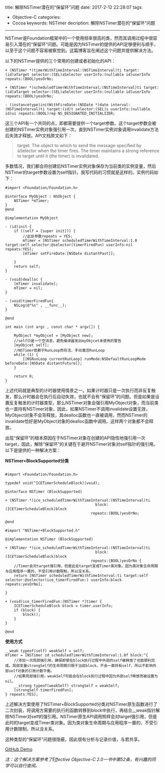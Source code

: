 title: 解除NSTimer潜在的“保留环”问题
date: 2017-2-12 22:28:07
tags: 
- Objective-C
categories: 
- Cocoa
keywords:  NSTimer
decription:  解除NSTimer潜在的“保留环”问题

---

NSTimer是Foundation框架中的一个使用频率很高的类，然而其调用过程中很容易引入潜在的“保留环“问题。可能是因为NSTimer的提供的API足够便利与顺手，以至于这个问题不容易被察觉到。这篇博客旨在阐述这个问题并提供解决方法。

以下的NSTimer提供的三个常用的创建或者初始化的API：

```objc
+ (NSTimer *)timerWithTimeInterval:(NSTimeInterval)ti target:(id)aTarget selector:(SEL)aSelector userInfo:(nullable id)userInfo repeats:(BOOL)yesOrNo;

+ (NSTimer *)scheduledTimerWithTimeInterval:(NSTimeInterval)ti target:(id)aTarget selector:(SEL)aSelector userInfo:(nullable id)userInfo repeats:(BOOL)yesOrNo;

- (instancetype)initWithFireDate:(NSDate *)date interval:(NSTimeInterval)ti target:(id)t selector:(SEL)s userInfo:(nullable id)ui repeats:(BOOL)rep NS_DESIGNATED_INITIALIZER;

```

这三个API有一个共同的点，即都需要提供一个target参数。这个target参数会被创建的NSTimer实例对象强引用一次，直到NSTimer实例对象调用invalidate方法后失效才释放。API文档原文如下：

> target: The object to which to send the message specified by aSelector when the timer fires. The timer maintains a strong reference to target until it (the timer) is invalidated. 

多数情况，我们都会将创建后NSTimer实例对象保存为当前类的实例变量，然后NSTimer的target参数设置为self指针。我写代码的习惯就是这样的。实例代码如下：

```objc
#import <Foundation/Foundation.h>

@interface MyObject : NSObject {
    NSTimer *mTimer;
}
@end

@implementation MyObject

- (id)init {
    if ((self = [super init])) {
      	//此处参数repeats = YES;
        mTimer = [NSTimer scheduledTimerWithTimeInterval:1.0 target:self selector:@selector(timerFiredFun) userInfo:nil repeats:YES];
        [mTimer setFireDate:[NSDate distantPast]];
     
    }
    return self;
}

- (void)dealloc {
    [mTimer invalidate];
    mTimer = nil;
}

- (void)timerFiredFun{
    NSLog(@"%s" , __func__);
}

@end

int main (int argc , const char * argv[]) {
    
    MyObject *myObjcet = [MyObject new];
    //self只是一个空消息，避免编译器发出myObjcet未使用的警告
    [myObjcet self];
  	//NSTimer依赖于RunLoop而存活，手动激活RunLoop
    while (1) {
        [[NSRunLoop currentRunLoop] runMode:NSDefaultRunLoopMode beforeDate:[NSDate distantFuture]];
    }
  
    return 0;
}
```

上述代码就是典型的计时器使用情景之一。如果计时器只是一次执行而非反复触发，那么计时器会在执行后自动失效，也就不会有“保留环”的问题。但是如果是设置反复触发的计时器类型，那么NSTimer对象会强引用MyObject对象，而当前类也一直持有NSTimer对象，因此，如果NSTimer不调用invalidate设置无效，MyObject对象不会背释放，其dealloc函数也一直被调用，然而NSTimer的invalidate恰好是MyObject对象的dealloc函数中调用。这样两个对象都不会释放。

出现“保留环”的根本原因在于NSTimer对象在创建的API隐性地强引用一次target，因此，解除“保留环”的关键在于避开NSTimer对象对self指针的强引用。以下是提供的一种解决方案：

**NSTimer+BlockSupported分类**

```objc

#import <Foundation/Foundation.h>

typedef void(^ICETimerScheduleBlock)(void);

@interface NSTimer (BlockSupported)

+ (NSTimer *)ice_scheduledTimerWithTimeInterval:(NSTimeInterval)ti
                                         block:(ICETimerScheduleBlock)block
                                       repeats:(BOOL)yesOrNo;

@end

#import "NSTimer+BlockSupported.h"

@implementation NSTimer (BlockSupported)

+ (NSTimer *)ice_scheduledTimerWithTimeInterval:(NSTimeInterval)ti
                                         block:(ICETimerScheduleBlock)block
                                       repeats:(BOOL)yesOrNo {
    //Timer会对target强引用，但是此处target变成Timer类对象。因为类对象生命周期与应用程序一置的，不受引用计数限制，所以没关系。
    return [NSTimer scheduledTimerWithTimeInterval:ti target:self selector:@selector(ice_timerFiredFun:) userInfo:block repeats:yesOrNo];
    
}

+ (void)ice_timerFiredFun:(NSTimer *)timer {
    ICETimerScheduleBlock block = timer.userInfo;
    if (block) {
        block();
    }
}

@end
```

**使用方式**

```objc
__weak typeof(self) weakSelf = self;
mTimer = [NSTimer zd_scheduledTimerWithTimeInterval:1.0f block:^{
    //添加一次局部强引用，确保即使在block执行过程中外部的self被释放了也能顺利完成。局部变量strongSelf的生命周期只限于当前block，不会一直持有self，所以不影响外部self对象的引用计数平衡。
    //如果局部强引用，weakSelf可能会在block执行过程中因为外部self释放而被设置为nil。
    __strong typeof(weakSelf) strongSelf = weakSelf;
    [strongSelf timerFiredFun];
} repeats:YES];
```
上述解决方案使用了NSTimer+BlockSupported分类对NSTimer原生函数进行了二次封装，将调用方需要的执行的函数转移到block中执行，再结合__weak指针解除NSTimer对self的强引用。NSTimer原生API调用照样会对target强引用，但是此时的target变成Timer类对象。因为类对象生命周期与应用程序一置的，不受引用计数限制，所以没关系。

这种类型的“保留环”问题很隐蔽，因此很有分析与记录价值，与君共享。

[GitHub Demo](https://github.com/icebergcwp1990/ICBTimerWithoutRetainCycle)

*注：这个解决方案参考了Effective Objective-C 2.0一书中第52条，有兴趣的同学可以自行查阅。*

